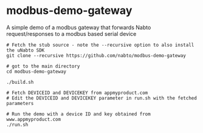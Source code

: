 # modbus-demo-gateway
A simple demo of a modbus gateway that forwards Nabto request/responses to a modbus based serial device

```
# Fetch the stub source - note the --recursive option to also install the uNabto SDK
git clone --recursive https://github.com/nabto/modbus-demo-gateway

# got to the main directory
cd modbus-demo-gateway

./build.sh

# Fetch DEVICEID and DEVICEKEY from appmyproduct.com
# Edit the DEVICEID and DEVICEKEY parameter in run.sh with the fetched parameters

# Run the demo with a device ID and key obtained from www.appmyproduct.com 
./run.sh

```



